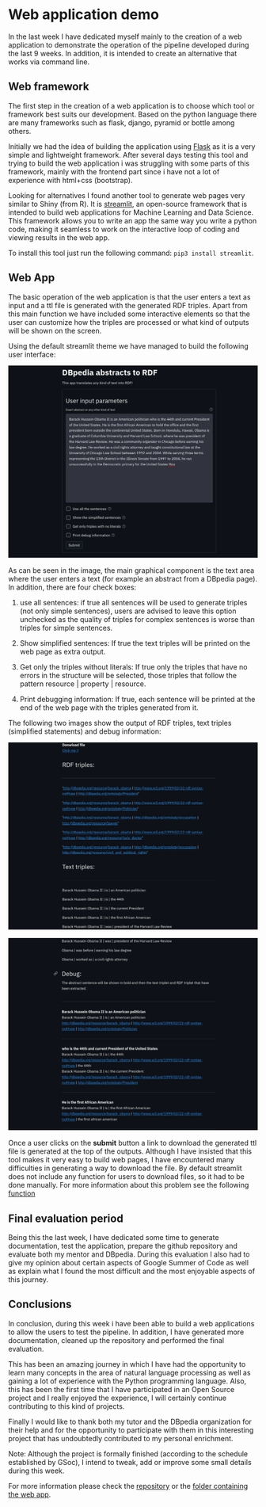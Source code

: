 # Web application demo
In the last week I have dedicated myself mainly to the creation of a web application to demonstrate the operation of the pipeline developed during the last 9 weeks. In addition, it is intended to create an alternative that works via command line.

## Web framework
The first step in the creation of a web application is to choose which tool or framework best suits our development. Based on the python language there are many frameworks such as flask, django, pyramid or bottle among others.

Initially we had the idea of building the application using [Flask][3] as it is a very simple and lightweight framework. After several days testing this tool and trying to build the web application i was struggling with some parts of this framework, mainly with the frontend part since i have not a lot of experience with html+css (bootstrap).

Looking for alternatives I found another tool to generate web pages very similar to Shiny (from R). It is [streamlit][4], an open-source framework that is intended to build web applications for Machine Learning and Data Science. This framework allows you to write an app the same way you write a python code, making it seamless to work on the interactive loop of coding and viewing results in the web app.

To install this tool just run the following command: `pip3 install streamlit`.

## Web App
The basic operation of the web application is that the user enters a text as input and a ttl file is generated with the generated RDF triples. Apart from this main function we have included some interactive elements so that the user can customize how the triples are processed or what kind of outputs will be shown on the screen.

Using the default streamlit theme we have managed to build the following user interface:

![webapp_main_view](https://raw.githubusercontent.com/Fcabla/DBpedia-abstracts-to-RDF/main/docs/webapp_main_view.png)

As can be seen in the image, the main graphical component is the text area where the user enters a text (for example an abstract from a DBpedia page). In addition, there are four check boxes:
1. use all sentences: if true all sentences will be used to generate triples (not only simple sentences), users are advised to leave this option unchecked as the quality of triples for complex sentences is worse than triples for simple sentences.

2. Show simplified sentences: If true the text triples will be printed on the web page as extra output.

3. Get only the triples without literals: If true only the triples that have no errors in the structure will be selected, those triples that follow the pattern resource | property | resource.

4. Print debugging information: If true, each sentence will be printed at the end of the web page with the triples generated from it.

The following two images show the output of RDF triples, text triples (simplified statements) and debug information:

![webapp_output1](https://raw.githubusercontent.com/Fcabla/DBpedia-abstracts-to-RDF/main/docs/webapp_output1.png)

![webapp_output2](https://raw.githubusercontent.com/Fcabla/DBpedia-abstracts-to-RDF/main/docs/webapp_output2.png)

Once a user clicks on the **submit** button a link to download the generated ttl file is generated at the top of the outputs. Although I have insisted that this tool makes it very easy to build web pages, I have encountered many difficulties in generating a way to download the file.
By default streamlit does not include any function for users to download files, so it had to be done manually. For more information about this problem see the following [function][5]

## Final evaluation period
Being this the last week, I have dedicated some time to generate documentation, test the application, prepare the github repository and evaluate both my mentor and DBpedia. During this evaluation I also had to give my opinion about certain aspects of Google Summer of Code as well as explain what I found the most difficult and the most enjoyable aspects of this journey.

## Conclusions
In conclusion, during this week i have been able to build a web applications to allow the users to test the pipeline. In addition, I have generated more documentation, cleaned up the repository and performed the final evaluation.

This has been an amazing journey in which I have had the opportunity to learn many concepts in the area of natural language processing as well as gaining a lot of experience with the Python programming language. Also, this has been the first time that I have participated in an Open Source project and I really enjoyed the experience, I will certainly continue contributing to this kind of projects.

Finally I would like to thank both my tutor and the DBpedia organization for their help and for the opportunity to participate with them in this interesting project that has undoubtedly contributed to my personal enrichment.

Note: Although the project is formally finished (according to the schedule established by GSoc), I intend to tweak, add or improve some small details during this week.

For more information please check the [repository][1] or the [folder containing the web app][2].

[1]: https://github.com/Fcabla/DBpedia-abstracts-to-RDF
[2]: https://github.com/Fcabla/DBpedia-abstracts-to-RDF/blob/main/code/codingweeks/webapp
[3]: https://flask.palletsprojects.com/en/2.0.x/
[4]: https://streamlit.io/
[5]: https://github.com/Fcabla/DBpedia-abstracts-to-RDF/blob/c8ac79a5b26f0d11ae326b034260140bd958a0f8/code/webapp/app.py#L66